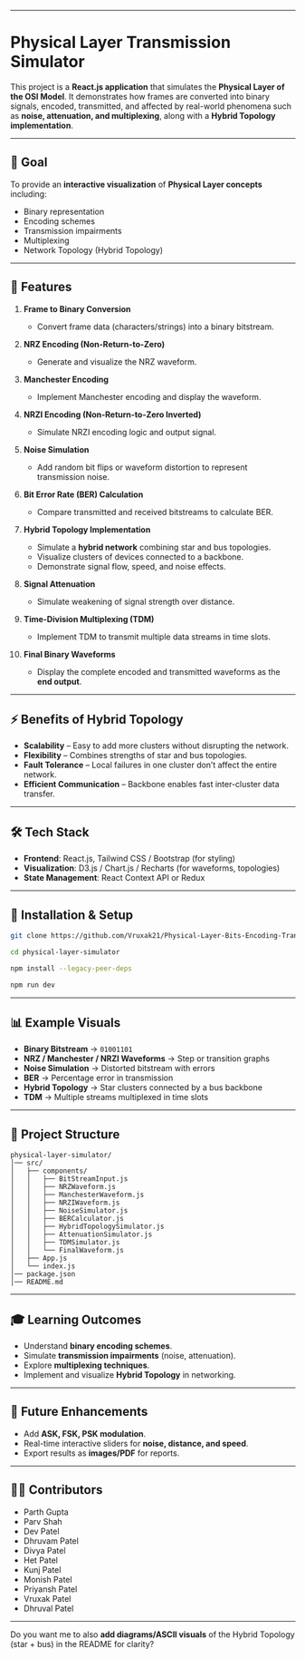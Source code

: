 
---

# Physical Layer Transmission Simulator

This project is a **React.js application** that simulates the **Physical Layer of the OSI Model**.
It demonstrates how frames are converted into binary signals, encoded, transmitted, and affected by real-world phenomena such as **noise, attenuation, and multiplexing**, along with a **Hybrid Topology implementation**.

---

## 🎯 Goal

To provide an **interactive visualization** of **Physical Layer concepts** including:

* Binary representation
* Encoding schemes
* Transmission impairments
* Multiplexing
* Network Topology (Hybrid Topology)

---

## 📝 Features

1. **Frame to Binary Conversion**

   * Convert frame data (characters/strings) into a binary bitstream.

2. **NRZ Encoding (Non-Return-to-Zero)**

   * Generate and visualize the NRZ waveform.

3. **Manchester Encoding**

   * Implement Manchester encoding and display the waveform.

4. **NRZI Encoding (Non-Return-to-Zero Inverted)**

   * Simulate NRZI encoding logic and output signal.

5. **Noise Simulation**

   * Add random bit flips or waveform distortion to represent transmission noise.

6. **Bit Error Rate (BER) Calculation**

   * Compare transmitted and received bitstreams to calculate BER.

7. **Hybrid Topology Implementation** 

   * Simulate a **hybrid network** combining star and bus topologies.
   * Visualize clusters of devices connected to a backbone.
   * Demonstrate signal flow, speed, and noise effects.

8. **Signal Attenuation**

   * Simulate weakening of signal strength over distance.

9. **Time-Division Multiplexing (TDM)**

   * Implement TDM to transmit multiple data streams in time slots.

10. **Final Binary Waveforms**

    * Display the complete encoded and transmitted waveforms as the **end output**.

---

## ⚡ Benefits of Hybrid Topology

* **Scalability** – Easy to add more clusters without disrupting the network.
* **Flexibility** – Combines strengths of star and bus topologies.
* **Fault Tolerance** – Local failures in one cluster don’t affect the entire network.
* **Efficient Communication** – Backbone enables fast inter-cluster data transfer.

---

## 🛠️ Tech Stack

* **Frontend**: React.js, Tailwind CSS / Bootstrap (for styling)
* **Visualization**: D3.js / Chart.js / Recharts (for waveforms, topologies)
* **State Management**: React Context API or Redux

---

## 🚀 Installation & Setup

```bash
git clone https://github.com/Vruxak21/Physical-Layer-Bits-Encoding-Transmission-.git

cd physical-layer-simulator

npm install --legacy-peer-deps

npm run dev
```

---

## 📊 Example Visuals

* **Binary Bitstream** → `01001101`
* **NRZ / Manchester / NRZI Waveforms** → Step or transition graphs
* **Noise Simulation** → Distorted bitstream with errors
* **BER** → Percentage error in transmission
* **Hybrid Topology** → Star clusters connected by a bus backbone
* **TDM** → Multiple streams multiplexed in time slots

---

## 📂 Project Structure

```
physical-layer-simulator/
│── src/
│   ├── components/
│   │   ├── BitStreamInput.js
│   │   ├── NRZWaveform.js
│   │   ├── ManchesterWaveform.js
│   │   ├── NRZIWaveform.js
│   │   ├── NoiseSimulator.js
│   │   ├── BERCalculator.js
│   │   ├── HybridTopologySimulator.js   
│   │   ├── AttenuationSimulator.js
│   │   ├── TDMSimulator.js
│   │   └── FinalWaveform.js
│   ├── App.js
│   └── index.js
│── package.json
│── README.md
```

---

## 🎓 Learning Outcomes

* Understand **binary encoding schemes**.
* Simulate **transmission impairments** (noise, attenuation).
* Explore **multiplexing techniques**.
* Implement and visualize **Hybrid Topology** in networking.

---

## 📌 Future Enhancements

* Add **ASK, FSK, PSK modulation**.
* Real-time interactive sliders for **noise, distance, and speed**.
* Export results as **images/PDF** for reports.

---

## 👩‍💻 Contributors

* Parth Gupta
* Parv Shah
* Dev Patel
* Dhruvam Patel
* Divya Patel
* Het Patel
* Kunj Patel
* Monish Patel
* Priyansh Patel
* Vruxak Patel
* Dhruval Patel

---

Do you want me to also **add diagrams/ASCII visuals** of the Hybrid Topology (star + bus) in the README for clarity?

